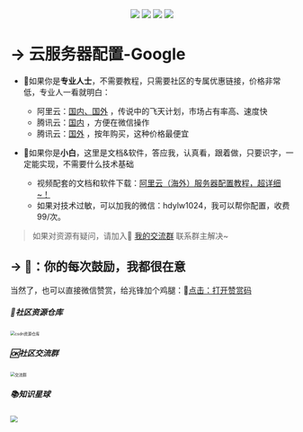 <div align="center">
    <a href="https://github.com/zhaofeng092/python_auto_office"> <img src="https://badgen.net/badge/Github/%E7%A8%8B%E5%BA%8F%E5%91%98?icon=github&color=red"></a>
    <a href="http://t.cn/A6Gkrbzw"> <img src="https://badgen.net/badge/follow/%E5%85%AC%E4%BC%97%E5%8F%B7?icon=rss&color=green"></a>
    <a href="https://space.bilibili.com/259649365"> <img src="https://badgen.net/badge/pick/B%E7%AB%99?icon=dependabot&color=blue"></a>
    <a href="https://mp.weixin.qq.com/s/CadAaJUTUlXmTxJAjFUfPQ"> <img src="https://badgen.net/badge/join/%E4%BA%A4%E6%B5%81%E7%BE%A4?icon=atom&color=yellow"></a>
</div>


# → 云服务器配置-Google



- 🚀如果你是**专业人士**，不需要教程，只需要社区的专属优惠链接，价格非常低，专业人一看就明白：

  - 阿里云：[国内、国外](https://www.aliyun.com/activity/daily/bestoffer?userCode=t6duaoe1)  ，传说中的飞天计划，市场占有率高、速度快
  - 腾讯云：[国内](https://curl.qcloud.com/HBu2xulk) ，方便在微信操作
  - 腾讯云：[国外](https://curl.qcloud.com/rRyNNRRE) ，按年购买，这种价格最便宜

  

- 🍭如果你是**小白**，这里是文档&软件，答应我，认真看，跟着做，只要识字，一定能实现，不需要什么技术基础

  - 视频配套的文档和软件下载：[阿里云（海外）服务器配置教程，超详细~！](https://blog.csdn.net/weixin_42321517/article/details/112762080)
  - 如果对技术过敏，可以加我的微信：hdylw1024，我可以帮你配置，收费99/次。



> 如果对资源有疑问，请加入🚸 [我的交流群](https://mp.weixin.qq.com/s/6cR5fMSCtdI5sJdWiDwhOA) 联系群主解决~



## → 🚀：你的每次鼓励，我都很在意



当然了，也可以直接微信赞赏，给兆锋加个鸡腿：💖[点击：打开赞赏码](https://gitee.com/zhaofeng092/python_auto_office/blob/master/%E8%B4%A6%E5%8F%B7%E5%85%B1%E7%94%A8%E8%B5%84%E6%BA%90/image/%E5%BE%AE%E4%BF%A1%E6%94%B6%E6%AC%BE%E7%A0%81.jpg)


##### 📱社区资源仓库

<img src="https://img-blog.csdnimg.cn/20201231105911656.jpg?x-oss-process=image/watermark,type_ZmFuZ3poZW5naGVpdGk,shadow_10,text_aHR0cHM6Ly9ibG9nLmNzZG4ubmV0L3dlaXhpbl80MjMyMTUxNw==,size_16,color_FFFFFF,t_70#pic_center" alt="csdn资源仓库" style="zoom:50%;" />

##### 🆗社区交流群

<img src="https://img-blog.csdnimg.cn/20210102004119705.jpg?x-oss-process=image/watermark,type_ZmFuZ3poZW5naGVpdGk,shadow_10,text_aHR0cHM6Ly9ibG9nLmNzZG4ubmV0L3dlaXhpbl80MjMyMTUxNw==,size_16,color_FFFFFF,t_70#pic_center" alt="交流群" style="zoom:50%;" />

##### 📚知识星球

<img src="https://img-blog.csdnimg.cn/20210109190431333.jpg?x-oss-process=image/watermark,type_ZmFuZ3poZW5naGVpdGk,shadow_10,text_aHR0cHM6Ly9ibG9nLmNzZG4ubmV0L3dlaXhpbl80MjMyMTUxNw==,size_16,color_FFFFFF,t_70#pic_center" style="zoom: 80%;" />